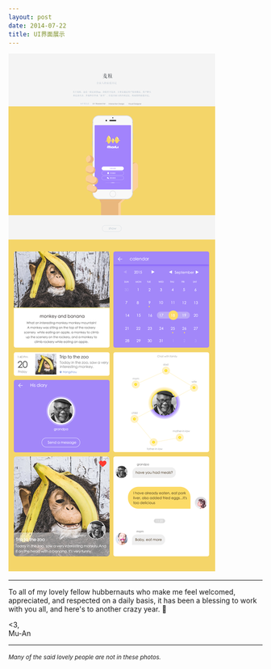 ```yaml
---
layout: post
date: 2014-07-22
title: UI界面展示
---
```


![layout borken by border-boxing](/images/ui.png)

---

To all of my lovely fellow hubbernauts who make me feel welcomed, appreciated, and respected on a daily basis, it has been a blessing to work with you all, and here's to another crazy year. :tada:

<3,<br>
Mu-An

---

<small><i>Many of the said lovely people are not in these photos.</i></small>

